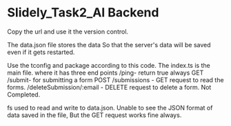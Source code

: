 # Slidely_Task2_AI Backend

Copy the url and use it the version control.

The data.json file stores the data So that the server's data will be saved even if it gets restarted.

Use the tconfig and package according to this code.
The index.ts is the main file. where it has three end points
/ping- return true always GET
/submit- for submitting a form POST
/submissions -  GET request to read the forms.
/deleteSubmission/:email - DELETE request to delete a form. Not Completed.

fs used to read and write to data.json.
Unable to see the JSON format of data saved in the file, But the GET request works fine always.



